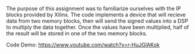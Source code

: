 The purpose of this assignment was to familiarize ourselves with the IP blocks provided by Xilinx. The code implements a device that will recieve data from two memory blocks,
then will send the signed values into a DSP to multiply the data together. Once the values have been multiplied, half of the result will be stored in one of the two memory blocks. 

Code Demo:
https://www.youtube.com/watch?v=r-HuJGlAKok
